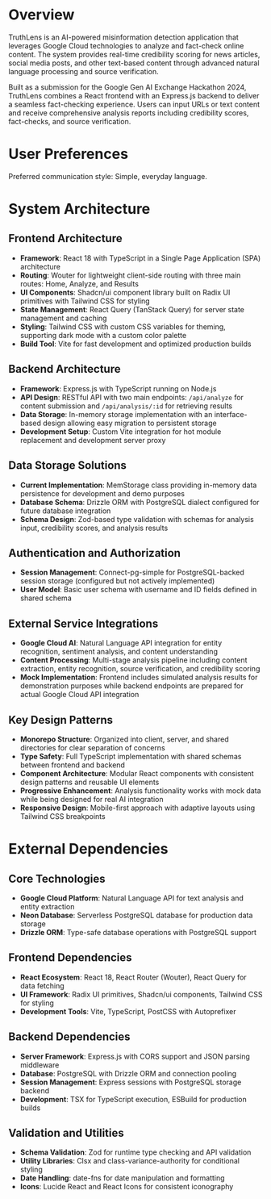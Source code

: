 # Overview

TruthLens is an AI-powered misinformation detection application that leverages Google Cloud technologies to analyze and fact-check online content. The system provides real-time credibility scoring for news articles, social media posts, and other text-based content through advanced natural language processing and source verification.

Built as a submission for the Google Gen AI Exchange Hackathon 2024, TruthLens combines a React frontend with an Express.js backend to deliver a seamless fact-checking experience. Users can input URLs or text content and receive comprehensive analysis reports including credibility scores, fact-checks, and source verification.

# User Preferences

Preferred communication style: Simple, everyday language.

# System Architecture

## Frontend Architecture
- **Framework**: React 18 with TypeScript in a Single Page Application (SPA) architecture
- **Routing**: Wouter for lightweight client-side routing with three main routes: Home, Analyze, and Results
- **UI Components**: Shadcn/ui component library built on Radix UI primitives with Tailwind CSS for styling
- **State Management**: React Query (TanStack Query) for server state management and caching
- **Styling**: Tailwind CSS with custom CSS variables for theming, supporting dark mode with a custom color palette
- **Build Tool**: Vite for fast development and optimized production builds

## Backend Architecture
- **Framework**: Express.js with TypeScript running on Node.js
- **API Design**: RESTful API with two main endpoints: `/api/analyze` for content submission and `/api/analysis/:id` for retrieving results
- **Data Storage**: In-memory storage implementation with an interface-based design allowing easy migration to persistent storage
- **Development Setup**: Custom Vite integration for hot module replacement and development server proxy

## Data Storage Solutions
- **Current Implementation**: MemStorage class providing in-memory data persistence for development and demo purposes
- **Database Schema**: Drizzle ORM with PostgreSQL dialect configured for future database integration
- **Schema Design**: Zod-based type validation with schemas for analysis input, credibility scores, and analysis results

## Authentication and Authorization
- **Session Management**: Connect-pg-simple for PostgreSQL-backed session storage (configured but not actively implemented)
- **User Model**: Basic user schema with username and ID fields defined in shared schema

## External Service Integrations
- **Google Cloud AI**: Natural Language API integration for entity recognition, sentiment analysis, and content understanding
- **Content Processing**: Multi-stage analysis pipeline including content extraction, entity recognition, source verification, and credibility scoring
- **Mock Implementation**: Frontend includes simulated analysis results for demonstration purposes while backend endpoints are prepared for actual Google Cloud API integration

## Key Design Patterns
- **Monorepo Structure**: Organized into client, server, and shared directories for clear separation of concerns
- **Type Safety**: Full TypeScript implementation with shared schemas between frontend and backend
- **Component Architecture**: Modular React components with consistent design patterns and reusable UI elements
- **Progressive Enhancement**: Analysis functionality works with mock data while being designed for real AI integration
- **Responsive Design**: Mobile-first approach with adaptive layouts using Tailwind CSS breakpoints

# External Dependencies

## Core Technologies
- **Google Cloud Platform**: Natural Language API for text analysis and entity extraction
- **Neon Database**: Serverless PostgreSQL database for production data storage
- **Drizzle ORM**: Type-safe database operations with PostgreSQL support

## Frontend Dependencies
- **React Ecosystem**: React 18, React Router (Wouter), React Query for data fetching
- **UI Framework**: Radix UI primitives, Shadcn/ui components, Tailwind CSS for styling
- **Development Tools**: Vite, TypeScript, PostCSS with Autoprefixer

## Backend Dependencies
- **Server Framework**: Express.js with CORS support and JSON parsing middleware
- **Database**: PostgreSQL with Drizzle ORM and connection pooling
- **Session Management**: Express sessions with PostgreSQL storage backend
- **Development**: TSX for TypeScript execution, ESBuild for production builds

## Validation and Utilities
- **Schema Validation**: Zod for runtime type checking and API validation
- **Utility Libraries**: Clsx and class-variance-authority for conditional styling
- **Date Handling**: date-fns for date manipulation and formatting
- **Icons**: Lucide React and React Icons for consistent iconography
